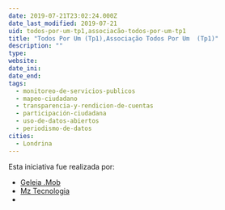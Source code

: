 ```yaml
---
date: 2019-07-21T23:02:24.000Z
date_last_modified: 2019-07-21
uid: todos-por-um-tp1,associacão-todos-por-um-tp1
title: "Todos Por Um (Tp1),Associação Todos Por Um  (Tp1)"
description: ""
type: 
website: 
date_ini: 
date_end: 
tags:
  - monitoreo-de-servicios-publicos
  - mapeo-ciudadano
  - transparencia-y-rendicion-de-cuentas
  - participación-ciudadana
  - uso-de-datos-abiertos
  - periodismo-de-datos
cities: 
  - Londrina
---
```


Esta iniciativa fue realizada por:

- [Geleia .Mob](/i/geleia-mob.html)
- [Mz Tecnologia](/i/mz-tecnologia.html)
- [](/i/associacão-todos-por-um.html)
